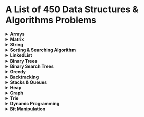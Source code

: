# A List of 450 Data Structures & Algorithms Problems 

<details>
  <summary><strong>Arrays</strong></summary>
  
  - Reverse the array -  [Link to Problem](https://www.geeksforgeeks.org/write-a-program-to-reverse-an-array-or-string/) - [My Implementation](reverse-array.py)
  - Find the maximum and minimum element in an array
  - Find the "Kth" max and min element of an array
  - Given an array which consists of only 0, 1 and 2. Sort the array without using any sorting algo
  - Move all the negative elements to one side of the array 
  - Find the Union and Intersection of the two sorted arrays.
  - Write a program to cyclically rotate an array by one.
  - <strong>find Largest sum contiguous Subarray [V. IMP]</strong>
  - <strong>Minimise the maximum difference between heights [V.IMP]</strong>
  - Minimum no. of Jumps to reach end of an array
  - find duplicate in an array of N+1 Integers
  - Merge 2 sorted arrays without using Extra space.
  - <strong>Kadane's Algo [V.V.V.V.V IMP]</strong>
  - Merge Intervals
  - Next Permutation
  - Count Inversion
  - Best time to buy and Sell stock
  - find all pairs on integer array whose sum is equal to given number
  - find common elements In 3 sorted arrays
  - Rearrange the array in alternating positive and negative items with O(1) extra space
  - Find if there is any subarray with sum equal to 0
  - Find factorial of a large number
  - find maximum product subarray 
  - Find longest coinsecutive subsequence
  - Given an array of size n and a number k, fin all elements that appear more than " n/k " times.
  - Maximum profit by buying and selling a share atmost twice
  - Find whether an array is a subset of another array
  - Find the triplet that sum to a given value
  - Trapping Rain water problem
  - Chocolate Distribution problem
  - Smallest Subarray with sum greater than a given value
  - Three way partitioning of an array around a given value
  - Minimum swaps required bring elements less equal K together
  - Minimum no. of operations required to make an array palindrome
  - Median of 2 sorted arrays of equal size
  - Median of 2 sorted arrays of different size
  
</details>

<details>
  <summary><strong>Matrix</strong></summary>
  
  - Spiral traversal on a Matrix
  - Search an element in a matriix
  - Find median in a row wise sorted matrix
  - Find row with maximum no. of 1's
  - Print elements in sorted order using row-column wise sorted matrix
  - Maximum size rectangle
  - Find a specific pair in matrix
  - Rotate matrix by 90 degrees
  - Kth smallest element in a row-cpumn wise sorted matrix
  - Common elements in all rows of a given matrix

</details>


<details>
  <summary><strong>String</strong></summary>
  
  - Reverse a String
  - Check whether a String is Palindrome or not
  - Find Duplicate characters in a string
  - Why strings are immutable in Java?
  - Write a Code to check whether one string is a rotation of another
  - Write a Program to check whether a string is a valid shuffle of two strings or not
  - Count and Say problem
  - Write a program to find the longest Palindrome in a string.[ Longest palindromic Substring]
  - Find Longest Recurring Subsequence in String
  - Print all Subsequences of a string.
  - Print all the permutations of the given string
  - Split the Binary string into two substring with equal 0’s and 1’s
  - <strong>Word Wrap Problem [VERY IMP]</strong>
  - <strong>EDIT Distance [Very Imp] </strong>
  - <strong>Find next greater number with same set of digits. [Very Very IMP]</strong>
  - <strong>Balanced Parenthesis problem.[Imp]</strong>
  - <strong>Word break Problem[ Very Imp]</strong>
  - Rabin Karp Algo
  - KMP Algo
  - Convert a Sentence into its equivalent mobile numeric keypad sequence.
  - Minimum number of bracket reversals needed to make an expression balanced.
  - Count All Palindromic Subsequence in a given String.
  - Count of number of given string in 2D character array
  - Search a Word in a 2D Grid of characters.
  - Boyer Moore Algorithm for Pattern Searching.
  - Converting Roman Numerals to Decimal
  - Longest Common Prefix
  - Number of flips to make binary string alternate
  - Find the first repeated word in string.
  - Minimum number of swaps for bracket balancing.
  - Find the longest common subsequence between two strings.
  - Program to generate all possible valid IP addresses from given  string.
  - Write a program tofind the smallest window that contains all characters of string itself.
  - Rearrange characters in a string such that no two adjacent are same
  - Minimum characters to be added at front to make string palindrome
  - Given a sequence of words, print all anagrams together
  - Find the smallest window in a string containing all characters of another string
  - Recursively remove all adjacent duplicates
  - String matching where one string contains wildcard characters
  - Function to find Number of customers who could not get a computer
  - Transform One String to Another using Minimum Number of Given Operation
  - Check if two given strings are isomorphic to each other
  - Recursively print all sentences that can be formed from list of word lists

</details>

<details>
  <summary><strong>Sorting & Searching Algorithm</strong></summary>
  
  - Find first and last positions of an element in a sorted array
  - Find a Fixed Point (Value equal to index) in a given array
  - Search in a rotated sorted array
  - square root of an integer
  - Maximum and minimum of an array using minimum number of comparisons
  - Optimum location of point to minimize total distance
  - Find the repeating and the missing
  - find majority element
  - Searching in an array where adjacent differ by at most k
  - find a pair with a given difference
  - find four elements that sum to a given value
  - maximum sum such that no 2 elements are adjacent
  - Count triplet with sum smaller than a given value
  - merge 2 sorted arrays
  - print all subarrays with 0 sum
  - Product array Puzzle
  - Sort array according to count of set bits
  - minimum no. of swaps required to sort the array
  - Bishu and Soldiers
  - Rasta and Kheshtak
  - Kth smallest number again
  - Find pivot element in a sorted array
  - K-th Element of Two Sorted Arrays
  - Aggressive cows
  - Book Allocation Problem
  - EKOSPOJ:
  - Job Scheduling Algo
  - Missing Number in AP
  - Smallest number with atleastn trailing zeroes infactorial
  - Painters Partition Problem:
  - ROTI-Prata SPOJ
  - DoubleHelix SPOJ
  - Subset Sums
  - Findthe inversion count
  - Implement Merge-sort in-place
  - Partitioning and Sorting Arrays with Many Repeated Entries
  
</details>

<details>
  <summary><strong>LinkedList</strong></summary>
  
  - Write a Program to reverse the Linked List. (Both Iterative and recursive)
  - Reverse a Linked List in group of Given Size. [Very Imp]
  - Write a program to Detect loop in a linked list.
  - Write a program to Delete loop in a linked list.
  - Find the starting point of the loop. 
  - Remove Duplicates in a sorted Linked List.
  - Remove Duplicates in a Un-sorted Linked List.
  - Write a Program to Move the last element to Front in a Linked List.
  - Add “1” to a number represented as a Linked List.
  - Add two numbers represented by linked lists.
  - Intersection of two Sorted Linked List.
  - Intersection Point of two Linked Lists.
  - Merge Sort For Linked lists.[Very Important]
  - Quicksort for Linked Lists.[Very Important]
  - Find the middle Element of a linked list.
  - Check if a linked list is a circular linked list.
  - Split a Circular linked list into two halves.
  - Write a Program to check whether the Singly Linked list is a palindrome or not.
  - Deletion from a Circular Linked List.
  - Reverse a Doubly Linked list.
  - Find pairs with a given sum in a DLL.
  - Count triplets in a sorted DLL whose sum is equal to given value “X”.
  - Sort a “k”sorted Doubly Linked list.[Very IMP]
  - Rotate DoublyLinked list by N nodes.
  - Rotate a Doubly Linked list in group of Given Size.[Very IMP]
  - Can we reverse a linked list in less than O(n) ?
  - Why Quicksort is preferred for. Arrays and Merge Sort for LinkedLists ?
  - Flatten a Linked List
  - Sort a LL of 0's, 1's and 2's
  - Clone a linked list with next and random pointer
  - Merge K sorted Linked list
  - Multiply 2 no. represented by LL
  - Delete nodes which have a greater value on right side
  - Segregate even and odd nodes in a Linked List
  - Program for n’th node from the end of a Linked List
  - Find the first non-repeating character from a stream of characters
  
</details>

<details>
  <summary><strong>Binary Trees</strong></summary>

  - level order traversal
  - Reverse Level Order traversal
  - Height of a tree
  - Diameter of a tree
  - Mirror of a tree
  - Inorder Traversal of a tree both using recursion and Iteration
  - Preorder Traversal of a tree both using recursion and Iteration
  - Postorder Traversal of a tree both using recursion and Iteration
  - Left View of a tree
  - Right View of Tree
  - Top View of a tree
  - Bottom View of a tree
  - Zig-Zag traversal of a binary tree
  - Check if a tree is balanced or not
  - Diagnol Traversal of a Binary tree
  - Boundary traversal of a Binary tree
  - Construct Binary Tree from String with Bracket Representation
  - Convert Binary tree into Doubly Linked List
  - Convert Binary tree into Sum tree
  - Construct Binary tree from Inorder and preorder traversal
  - Find minimum swaps required to convert a Binary tree into BST
  - Check if Binary tree is Sum tree or not
  - Check if all leaf nodes are at same level or not
  - Check if a Binary Tree contains duplicate subtrees of size 2 or more [ IMP ]
  - Check if 2 trees are mirror or not
  - Sum of Nodes on the Longest path from root to leaf node 
  - Check if given graph is tree or not.  [ IMP ]
  - Find Largest subtree sum in a tree
  - Maximum Sum of nodes in Binary tree such that no two are adjacent 
  - Print all "K" Sum paths in a Binary tree
  - Find LCA in a Binary tree
  - Find distance between 2 nodes in a Binary tree
  - Kth Ancestor of node in a Binary tree
  - Find all Duplicate subtrees in a Binary tree [ IMP ]
  - Tree Isomorphism Problem

</details>

<details>
  <summary><strong>Binary Search Trees</strong></summary>

  - Find a value in a BST
  - Deletion of a node in a BST
  - Find min and max value in a BST
  - Find inorder successor and inorder predecessor in a BST
  - Check if a tree is a BST or not
  - Populate Inorder successor of all nodes
  - Find LCA  of 2 nodes in a BST
  - Construct BST from preorder traversal
  - Convert Binary tree into BST
  - Convert a normal BST into a Balanced BST
  - Merge two BST [ V.V.V>IMP ]
  - Find Kth largest element in a BST
  - Find Kth smallest element in a BST
  - Count pairs from 2 BST whose sum is equal to given value "X"
  - Find the median of BST in O(n) time and O(1) space
  - Count BST ndoes that lie in a given range
  - Replace every element with the least greater element on its right
  - Given "n" appointments, find the conflicting appointments
  - Check preorder is valid or not
  - Check whether BST contains Dead end
  - Largest BST in a Binary Tree [ V.V.V.V.V IMP ]
  - Flatten BST to sorted list

</details>

<details>
  <summary><strong>Greedy</strong></summary>

  - Activity Selection Problem
  - Job SequencingProblem
  - Huffman Coding
  - Water Connection Problem
  - Fractional Knapsack Problem
  - Greedy Algorithm to find Minimum number of Coins
  - Maximum trains for which stoppage can be provided
  - Minimum Platforms Problem
  - Buy Maximum Stocks if i stocks can be bought on i-th day
  - Find the minimum and maximum amount to buy all N candies
  - Minimize Cash Flow among a given set of friends who have borrowed money from each other
  - Minimum Cost to cut a board into squares
  - Check if it is possible to survive on Island
  - Find maximum meetings in one room
  - Maximum product subset of an array
  - Maximize array sum after K negations
  - Maximize the sum of arr[i]*i
  - Maximum sum of absolute difference of an array
  - Maximize sum of consecutive differences in a circular array
  - Minimum sum of absolute difference of pairs of two arrays
  - Program for Shortest Job First (or SJF) CPU Scheduling
  - Program for Least Recently Used (LRU) Page Replacement algorithm
  - Smallest subset with sum greater than all other elements
  - Chocolate Distribution Problem
  - DEFKIN -Defense of a Kingdom
  - DIEHARD -DIE HARD
  - GERGOVIA -Wine trading in Gergovia
  - Picking Up Chicks
  - CHOCOLA –Chocolate
  - ARRANGE -Arranging Amplifiers
  - K Centers Problem
  - Minimum Cost of ropes
  - Find smallest number with given number of digits and sum of digits
  - Rearrange characters in a string such that no two adjacent are same
  - Find maximum sum possible equal sum of three stacks  

</details>

<details>
  <summary><strong>Backtracking</strong></summary>

  - Rat in a maze Problem
  - Printing all solutions in N-Queen Problem
  - Word Break Problem using Backtracking
  - Remove Invalid Parentheses
  - Sudoku Solver
  - m Coloring Problem
  - Print all palindromic partitions of a string
  - Subset Sum Problem
  - The Knight’s tour problem
  - Tug of War
  - Find shortest safe route in a path with landmines
  - Combinational Sum
  - Find Maximum number possible by doing at-most K swaps
  - Print all permutations of a string 
  - Find if there is a path of more than k length from a source
  - Longest Possible Route in a Matrix with Hurdles
  - Print all possible paths from top left to bottom right of a mXn matrix
  - Partition of a set intoK subsets with equal sum
  - Find the K-th Permutation Sequence of first N natural numbers

</details>

<details>
  <summary><strong>Stacks & Queues</strong></summary>

  - Implement Stack from Scratch
  - Implement Queue from Scratch
  - Implement 2 stack in an array
  - find the middle element of a stack
  - Implement "N" stacks in an Array
  - Check the expression has valid or Balanced parenthesis or not.
  - Reverse a String using Stack
  - Design a Stack that supports getMin() in O(1) time and O(1) extra space.
  - Find the next Greater element
  - The celebrity Problem
  - Arithmetic Expression evaluation
  - Evaluation of Postfix expression
  - Implement a method to insert an element at its bottom without using any other data structure.
  - Reverse a stack using recursion
  - Sort a Stack using recursion
  - Merge Overlapping Intervals
  - Largest rectangular Area in Histogram
  - Length of the Longest Valid Substring
  - Expression contains redundant bracket or not
  - Implement Stack using Queue
  - Implement Stack using Deque
  - Stack Permutations (Check if an array is stack permutation of other)
  - Implement Queue using Stack  
  - Implement "n" queue in an array
  - Implement a Circular queue
  - LRU Cache Implementationa
  - Reverse a Queue using recursion
  - Reverse the first “K” elements of a queue
  - Interleave the first half of the queue with second half
  - Find the first circular tour that visits all Petrol Pumps
  - Minimum time required to rot all oranges
  - Distance of nearest cell having 1 in a binary matrix
  - First negative integer in every window of size “k”
  - Check if all levels of two trees are anagrams or not.
  - Sum of minimum and maximum elements of all subarrays of size “k”.
  - Minimum sum of squares of character counts in a given string after removing “k” characters.
  - Queue based approach or first non-repeating character in a stream.
  - Next Smaller Element

</details>

<details>
    <summary><strong>Heap</strong></summary>

  - Implement a Maxheap/MinHeap using arrays and recursion.
  - Sort an Array using heap. (HeapSort)
  - Maximum of all subarrays of size k.
  - “k” largest element in an array
  - Kth smallest and largest element in an unsorted array
  - Merge “K” sorted arrays. [ IMP ]
  - Merge 2 Binary Max Heaps
  - Kth largest sum continuous subarrays
  - Leetcode- reorganize strings
  - Merge “K” Sorted Linked Lists [V.IMP]
  - Smallest range in “K” Lists
  - Median in a stream of Integers
  - Check if a Binary Tree is Heap
  - Connect “n” ropes with minimum cost
  - Convert BST to Min Heap
  - Convert min heap to max heap
  - Rearrange characters in a string such that no two adjacent are same.
  - Minimum sum of two numbers formed from digits of an array

</details>

<details>
    <summary><strong>Graph</strong></summary>

  - Create a Graph, print it
  - Implement BFS algorithm 
  - Implement DFS Algo 
  - Detect Cycle in Directed Graph using BFS/DFS Algo 
  - Detect Cycle in UnDirected Graph using BFS/DFS Algo 
  - Search in a Maze
  - Minimum Step by Knight
  - flood fill algo
  - Clone a graph
  - Making wired Connections    
  - word Ladder 
  - Dijkstra algo
  - Implement Topological Sort 
  - Minimum time taken by each job to be completed given by a Directed Acyclic Graph
  - Find whether it is possible to finish all tasks or not from given dependencies
  - Find the no. of Isalnds
  - Given a sorted Dictionary of an Alien Language, find order of characters
  - Implement Kruksal’sAlgorithm
  - Implement Prim’s Algorithm
  - Total no. of Spanning tree in a graph
  - Implement Bellman Ford Algorithm
  - Implement Floyd warshallAlgorithm
  - Travelling Salesman Problem
  - Graph ColouringProblem
  - Snake and Ladders Problem
  - Find bridge in a graph
  - Count Strongly connected Components(Kosaraju Algo)
  - Check whether a graph is Bipartite or Not
  - Detect Negative cycle in a graph
  - Longest path in a Directed Acyclic Graph
  - Journey to the Moon
  - Cheapest Flights Within K Stops
  - Oliver and the Game
  - Water Jug problem using BFS
  - Water Jug problem using BFS
  - Find if there is a path of more thank length from a source
  - M-ColouringProblem
  - Minimum edges to reverse o make path from source to destination
  - Paths to travel each nodes using each edge(Seven Bridges)
  - Vertex Cover Problem
  - Chinese Postman or Route Inspection
  - Number of Triangles in a Directed and Undirected Graph
  - Minimise the cashflow among a given set of friends who have borrowed money from each other
  - Two Clique Problem

</details>

<details>
    <summary><strong>Trie</strong></summary>

  - Construct a trie from scratch
  - Find shortest unique prefix for every word in a given list
  - Word Break Problem | (Trie solution)
  - Given a sequence of words, print all anagrams together
  - Implement a Phone Directory
  - Print unique rows in a given boolean matrix

</details>

<details>
    <summary><strong>Dynamic Programming</strong></summary>
    
  - Coin ChangeProblem
  - Knapsack Problem
  - Binomial CoefficientProblem
  - Permutation CoefficientProblem
  - Program for nth Catalan Number
  - Matrix Chain Multiplication
  - Edit Distance
  - Subset Sum Problem
  - Friends Pairing Problem
  - Gold Mine Problem
  - Assembly Line SchedulingProblem
  - Painting the Fenceproblem
  - Maximize The Cut Segments
  - Longest Common Subsequence
  - Longest Repeated Subsequence
  - Longest Increasing Subsequence
  - Space Optimized Solution of LCS
  - LCS (Longest Common Subsequence) of three strings
  - Maximum Sum Increasing Subsequence
  - Count all subsequences having product less than K
  - Longest subsequence such that difference between adjacent is one
  - Maximum subsequence sum such that no three are consecutive
  - Egg Dropping Problem
  - Maximum Length Chain of Pairs
  - Maximum size square sub-matrix with all 1s
  - Maximum sum of pairs with specific difference
  - Min Cost PathProblem
  - Maximum difference of zeros and ones in binary string
  - Minimum number of jumps to reach end
  - Minimum cost to fill given weight in a bag
  - Minimum removals from array to make max –min <= K
  - Longest Common Substring
  - Count number of ways to reacha given score in a game
  - Count Balanced Binary Trees of Height 
  - LargestSum Contiguous Subarray [V>V>V>V IMP ]
  - Smallest sum contiguous subarray
  - Unbounded Knapsack (Repetition of items allowed)
  - Word Break Problem
  - Largest Independent Set Problem
  - Partition problem
  - Longest Palindromic Subsequence
  - Count All Palindromic Subsequence in a given String
  - Longest Palindromic Substring
  - Longest alternating subsequence
  - Weighted Job Scheduling
  - Coin game winner where every player has three choices
  - Count Derangements (Permutation such that no element appears in its original position) [ IMPORTANT ]
  - Maximum profit by buying and selling a share at most twice [ IMP ]
  - Optimal Strategy for a Game
  - Optimal Binary Search Tree
  - Palindrome PartitioningProblem
  - Word Wrap Problem
  - Mobile Numeric Keypad Problem [ IMP ]
  - Boolean Parenthesization Problem
  - Largest rectangular sub-matrix whose sum is 0
  - Largest area rectangular sub-matrix with equal number of 1’s and 0’s [ IMP ]
  - Maximum sum rectangle in a 2D matrix
  - Maximum profit by buying and selling a share at most k times
  - Find if a string is interleaved of two other strings
  - Maximum Length of Pair Chain

</details>

<details>
    <summary><strong>Bit Manipulation</strong></summary>
    
  - Count set bits in an integer
  - Find the two non-repeating elements in an array of repeating elements
  - Count number of bits to be flipped to convert A to B
  - Count total set bits in all numbers from 1 to n
  - Program to find whether a no is power of two
  - Find position of the only set bit
  - Copy set bits in a range
  - Divide two integers without using multiplication, division and mod operator
  - Calculate square of a number without using *, / and pow()
  - Power Set

</details>

